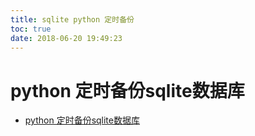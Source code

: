 ```yaml
---
title: sqlite python 定时备份
toc: true
date: 2018-06-20 19:49:23
---
```

# python 定时备份sqlite数据库

- [python 定时备份sqlite数据库](https://blog.csdn.net/qq_30912043/article/details/79047542)
